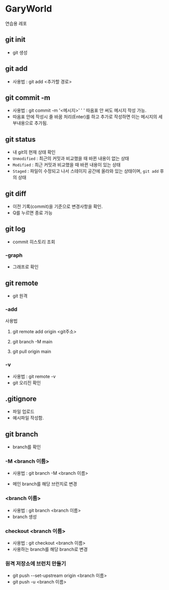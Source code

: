 # GaryWorld

연습용 레포

## git init

-   git 생성

## git add

-   사용법 : git add <추가할 경로>

## git commit -m

-   사용법 : git commit -m '<메시지>'
    ' ' 따옴표 안 써도 메시지 작성 가능.
-   따옴표 안에 작성시 줄 바꿈 처리(Enter)를 하고 추가로 작성하면 이는 메시지의 세부내용으로 추가됨.

## git status

-   내 git의 현재 상태 확인
-   `Unmodified` : 최근의 커밋과 비교했을 때 바뀐 내용이 없는 상태
-   `Modified` : 최근 커밋과 비교했을 때 바뀐 내용이 있는 상태
-   `Staged` : 파일이 수정되고 나서 스테이지 공간에 올라와 있는 상태이며, `git add` 후의 상태

## git diff

-   이전 기록(commit)을 기준으로 변경사항을 확인.
-   Q를 누르면 종료 가능

## git log

-   commit 히스토리 조회

### -graph

-   그래프로 확인

## git remote

-   git 원격

### -add

사용법

<!-- 원격 레포와 연결 -->

1.  git remote add origin <git주소>

<!-- branch를 `main`으로 변경 -->

2.  git branch -M main

<!-- git pull -->

3.  git pull origin main

### -v

-   사용법 : git remote -v
-   git 오리진 확인

## .gitignore

-   파일 업로드
-   예시파일 작성함.

## git branch

-   branch를 확인

### -M <branch 이름>

-   사용법 : git branch -M <branch 이름>

-   메인 branch를 해당 브런치로 변경

### <branch 이름>

-   사용법 : git branch <branch 이름>
-   branch 생성

### checkout <branch 이름>

-   사용법 : git checkout <branch 이름>
-   사용하는 branch를 해당 branch로 변경

### 원격 저장소에 브런치 만들기

-   git push --set-upstream origin <branch 이름>
-   git push -u <branch 이름>
